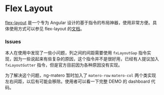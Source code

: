 # Flex Layout

[flex-layout](https://github.com/angular/flex-layout) 是一个专为 Angular 设计的基于指令的布局神器，使用非常方便。具体使用方式可以参见 flex-layout 的[文档](https://github.com/angular/flex-layout/wiki)。

### Issues

本人在使用中发现了一些小问题，列之间的间距需要使用 `fxLayoutGap` 指令实现，因为一些说起来有些复杂的原因，这个指令并不是很好用，已经有人提议加入 `fxLayoutGutter` 指令，但是官方目前因为各种原因没有实现。

为了解决这个问题，ng-matero 暂时加入了 `matero-row` `matero-col` 两个类实现左右间距，以后有可能会移除。使用者可以看一下完整 DEMO 的 dashboard 代码。

